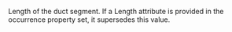 ﻿Length of the duct segment. If a Length attribute is provided in the occurrence property set, it supersedes this value.